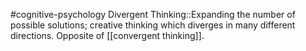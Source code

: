 #cognitive-psychology 
Divergent Thinking::Expanding the number of possible solutions; creative thinking which diverges in many different directions. Opposite of [[convergent thinking]].
<!--SR:!2024-04-16,7,250-->
